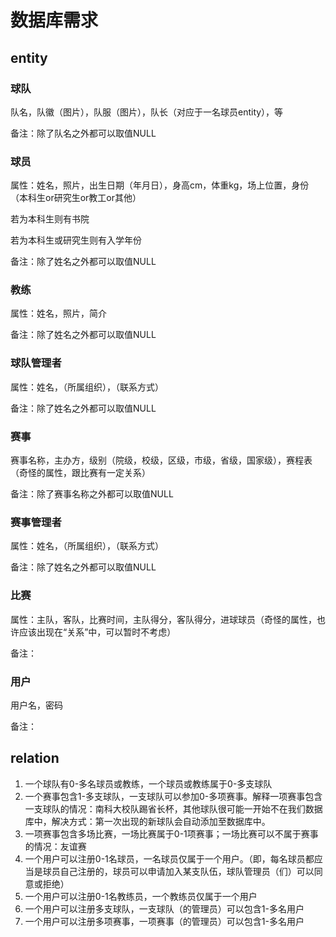 # 数据库需求

## entity

### 球队
队名，队徽（图片），队服（图片），队长（对应于一名球员entity），等

备注：除了队名之外都可以取值NULL

### 球员
属性：姓名，照片，出生日期（年月日），身高cm，体重kg，场上位置，身份（本科生or研究生or教工or其他）

若为本科生则有书院

若为本科生或研究生则有入学年份

备注：除了姓名之外都可以取值NULL

### 教练
属性：姓名，照片，简介

备注：除了姓名之外都可以取值NULL

### 球队管理者
属性：姓名，（所属组织），（联系方式）

备注：除了姓名之外都可以取值NULL

### 赛事
赛事名称，主办方，级别（院级，校级，区级，市级，省级，国家级），赛程表（奇怪的属性，跟比赛有一定关系）

备注：除了赛事名称之外都可以取值NULL

### 赛事管理者
属性：姓名，（所属组织），（联系方式）

备注：除了姓名之外都可以取值NULL

### 比赛
属性：主队，客队，比赛时间，主队得分，客队得分，进球球员（奇怪的属性，也许应该出现在“关系”中，可以暂时不考虑）

备注：

### 用户
用户名，密码

备注：

## relation
1. 一个球队有0-多名球员或教练，一个球员或教练属于0-多支球队
2. 一个赛事包含1-多支球队，一支球队可以参加0-多项赛事。解释一项赛事包含一支球队的情况：南科大校队踢省长杯，其他球队很可能一开始不在我们数据库中，解决方式：第一次出现的新球队会自动添加至数据库中。
3. 一项赛事包含多场比赛，一场比赛属于0-1项赛事；一场比赛可以不属于赛事的情况：友谊赛
4. 一个用户可以注册0-1名球员，一名球员仅属于一个用户。（即，每名球员都应当是球员自己注册的，球员可以申请加入某支队伍，球队管理员（们）可以同意或拒绝）
5. 一个用户可以注册0-1名教练员，一个教练员仅属于一个用户
6. 一个用户可以注册多支球队，一支球队（的管理员）可以包含1-多名用户
7. 一个用户可以注册多项赛事，一项赛事（的管理员）可以包含1-多名用户